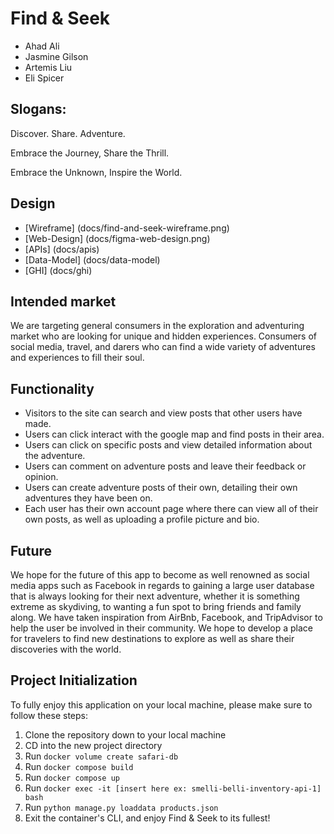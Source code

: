 # Find & Seek

- Ahad Ali
- Jasmine Gilson
- Artemis Liu
- Eli Spicer

## Slogans:

Discover. Share. Adventure.

Embrace the Journey, Share the Thrill.

Embrace the Unknown, Inspire the World.

## Design

- [Wireframe] (docs/find-and-seek-wireframe.png)
- [Web-Design] (docs/figma-web-design.png)
- [APIs] (docs/apis)
- [Data-Model] (docs/data-model)
- [GHI] (docs/ghi)

## Intended market

We are targeting general consumers in the exploration and adventuring market who are looking for unique and hidden experiences.
Consumers of social media, travel, and darers who can find a wide variety of adventures and experiences to fill their soul.

## Functionality

- Visitors to the site can search and view posts that other users have made.
- Users can click interact with the google map and find posts in their area.
- Users can click on specific posts and view detailed information about the adventure.
- Users can comment on adventure posts and leave their feedback or opinion.
- Users can create adventure posts of their own, detailing their own adventures they have been on.
- Each user has their own account page where there can view all of their own posts, as well as
  uploading a profile picture and bio.

## Future

We hope for the future of this app to become as well renowned as social media apps such as Facebook in regards to gaining a large user database that is always looking for their next adventure, whether it is something extreme as skydiving, to wanting a fun spot to bring friends and family along. We have taken inspiration from AirBnb, Facebook, and TripAdvisor to help the user be involved in their community. We hope to develop a place for travelers to find new destinations to explore as well as share their discoveries with the world.

## Project Initialization

To fully enjoy this application on your local machine, please make sure to follow these steps:

1. Clone the repository down to your local machine
2. CD into the new project directory
3. Run `docker volume create safari-db`
4. Run `docker compose build`
5. Run `docker compose up`
6. Run `docker exec -it [insert here ex: smelli-belli-inventory-api-1] bash`
7. Run `python manage.py loaddata products.json`
8. Exit the container's CLI, and enjoy Find & Seek to its fullest!
